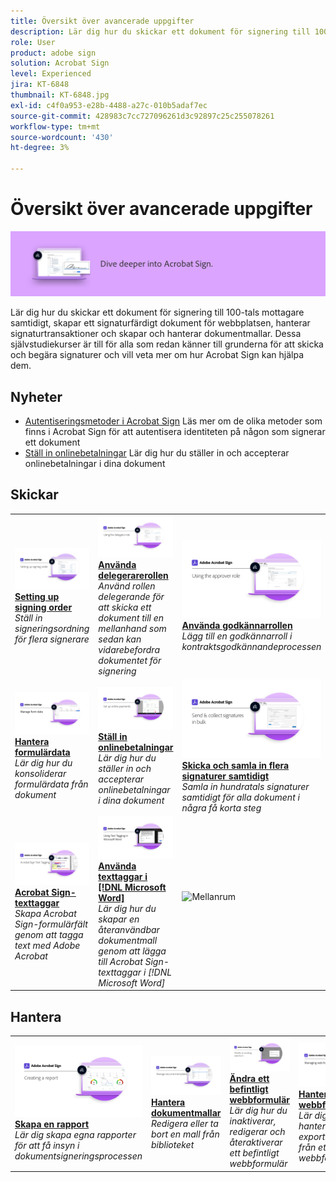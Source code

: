 ```yaml
---
title: Översikt över avancerade uppgifter
description: Lär dig hur du skickar ett dokument för signering till 100-tals mottagare samtidigt, skapar ett signaturfärdigt dokument för webbplatsen, hanterar signaturtransaktioner och skapar och hanterar dokumentmallar
role: User
product: adobe sign
solution: Acrobat Sign
level: Experienced
jira: KT-6848
thumbnail: KT-6848.jpg
exl-id: c4f0a953-e28b-4488-a27c-010b5adaf7ec
source-git-commit: 428983c7cc727096261d3c92897c25c255078261
workflow-type: tm+mt
source-wordcount: '430'
ht-degree: 3%

---
```


# Översikt över avancerade uppgifter

![Sign Advanced Image](../assets/Hero-Advanced.png)

Lär dig hur du skickar ett dokument för signering till 100-tals mottagare samtidigt, skapar ett signaturfärdigt dokument för webbplatsen, hanterar signaturtransaktioner och skapar och hanterar dokumentmallar. Dessa självstudiekurser är till för alla som redan känner till grunderna för att skicka och begära signaturer och vill veta mer om hur Acrobat Sign kan hjälpa dem.

## Nyheter

* [Autentiseringsmetoder i Acrobat Sign](authentication-methods.md)
Läs mer om de olika metoder som finns i Acrobat Sign för att autentisera identiteten på någon som signerar ett dokument
* [Ställ in onlinebetalningar](set-up-online-payments.md)
Lär dig hur du ställer in och accepterar onlinebetalningar i dina dokument

## Skickar

<table style="table-layout:fixed">
<tr>
  <td>
    <a href="setting-up-routing.md">
      <img alt="Setting up signing order" src="../assets/Routing.png">
    </a>
    <div>
    <a href="setting-up-routing.md"><strong>Setting up signing order</strong></a>
    </div>
    <em>Ställ in signeringsordning för flera signerare</em>
    <br>
  </td>
  <td>
    <a href="delegate-signature.md">
      <img alt="Delegera till någon annan" src="../assets/Delegating.png" />
    </a>  
    <div>
    <a href="delegate-signature.md"><strong>Använda delegerarerollen</strong></a>
    </div>
    <em>Använd rollen delegerande för att skicka ett dokument till en mellanhand som sedan kan vidarebefordra dokumentet för signering</em>
    <br>
  </td>
  <td>
    <a href="add-an-approver.md">
      <img alt="Använda godkännarrollen" src="../assets/Approver.png" />
    </a>
    <div>
    <a href="add-an-approver.md"><strong>Använda godkännarrollen</strong></a>
    </div>
    <em>Lägg till en godkännarroll i kontraktsgodkännandeprocessen</em>
    <br>
  </td>
  <td>
    <a href="authentication-methods.md">
      <img alt="Autentiseringsmetoder i Acrobat Sign" src="../assets/authentication.png" />
    </a>
    <div>
    <a href="authentication-methods.md"><strong>Autentiseringsmetoder i Acrobat Sign</strong></a>
    </div>
    <em>Läs mer om de olika metoderna för identitetsautentisering i Acrobat Sign</em>
    <br>
  </td>
</tr>
<tr>
  <td>
      <a href="manage-form-data.md">
        <img alt="Hantera formulärdata" src="../assets/manage-form-data.png" />
      </a>
      <div>
      <a href="manage-form-data.md"><strong>Hantera formulärdata</strong></a>
      </div>
      <em>Lär dig hur du konsoliderar formulärdata från dokument</em>
      <br>
    </td>
  <td>
    <a href="set-up-online-payments.md">
      <img alt="Ställ in onlinebetalningar" src="../assets/Payments.png" />
    </a>
    <div>
    <a href="set-up-online-payments.md"><strong>Ställ in onlinebetalningar</strong></a>
    </div>
    <em>Lär dig hur du ställer in och accepterar onlinebetalningar i dina dokument</em>
    <br>
  </td>
  <td>
      <a href="megasign.md">
        <img alt="Skicka och samla in flera signaturer samtidigt" src="../assets/Megasign.png" />
      </a>
      <div>
      <a href="megasign.md"><strong>Skicka och samla in flera signaturer samtidigt</strong></a>
      </div>
      <em>Samla in hundratals signaturer samtidigt för alla dokument i några få korta steg</em>
      <br>
  </td>
 <td>
      <a href="webform.md">
        <img alt="Skapa ett webbformulär" src="../assets/Webform.png" />
    </a>
      <div>
      <a href="webform.md"><strong>Skapa ett webbformulär</strong></a>
      </div>
      <em>Lär dig hur du skapar ett dokument som kan signeras elektroniskt direkt på webbplatsen</em>
      <br>
  </td>
</tr>
<tr>
  <td>
      <a href="adobe-sign-text-tagging.md">
        <img alt="Acrobat Sign-texttaggar" src="../assets/Text-Tagging.png" />
    </a>
      <div>
      <a href="adobe-sign-text-tagging.md"><strong>Acrobat Sign-texttaggar</strong></a>
      </div>
      <em>Skapa Acrobat Sign-formulärfält genom att tagga text med Adobe Acrobat</em>
      <br>
    </td>
  <td>
    <a href="text-tagging-word.md">
      <img alt="Använda texttaggar i [!DNL Microsoft Word]" src="../assets/Wordtexttagging.png" />
  </a>
    <div>
    <a href="text-tagging-word.md"><strong>Använda texttaggar i [!DNL Microsoft Word]</strong></a>
    </div>
    <em>Lär dig hur du skapar en återanvändbar dokumentmall genom att lägga till Acrobat Sign-texttaggar i [!DNL Microsoft Word]</em>
    <br>
  </td>
  <td>
    <img alt="Mellanrum" src="../assets/Whitespacer.png" />
    <div>
    <br>
  </td>
  <td>
    <img alt="Mellanrum" src="../assets/Whitespacer.png" />
    <div>
    <br>
  </td>
</tr>
</table>

## Hantera

<table style="table-layout:fixed">
<tr>
<td>
    <a href="creating-a-report.md">
      <img alt="Skapa en rapport" src="../assets/Report.png" />
    </a>
    <div>
    <a href="creating-a-report.md"><strong>Skapa en rapport</strong></a>
    </div>
    <em>Lär dig skapa egna rapporter för att få insyn i dokumentsigneringsprocessen</em>
    <br>
  </td>
  <td>
    <a href="edit-a-template.md">
      <img alt="Hantera dokumentmallar" src="../assets/ManageTemplate.png" />
    </a>
    <div>
    <a href="edit-a-template.md"><strong>Hantera dokumentmallar</strong></a>
    </div>
    <em>Redigera eller ta bort en mall från biblioteket</em>
    <br>
  </td>
  <td>
    <a href="modify-webform.md">
      <img alt="Ändra ett befintligt webbformulär" src="../assets/Modifywebform.png" />
    </a>
    <div>
    <a href="modify-webform.md"><strong>Ändra ett befintligt webbformulär</strong></a>
    </div>
    <em>Lär dig hur du inaktiverar, redigerar och återaktiverar ett befintligt webbformulär</em>
    <br>
  </td>  
  <td>
    <a href="manage-webform-data.md">
      <img alt="Hantera webbformulärdata" src="../assets/Managewebform.png" />
    </a>
    <div>
    <a href="manage-webform-data.md"><strong>Hantera webbformulärdata</strong></a>
    </div>
    <em>Lär dig spåra, hantera och exportera data från ett webbformulär</em>
    <br>
  </td>  
</tr>
</table>